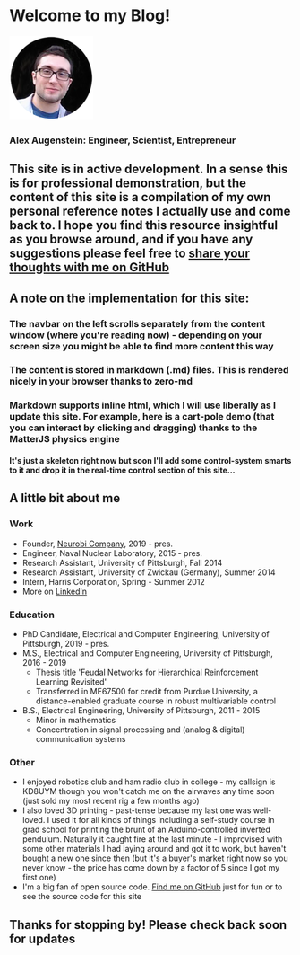 # Welcome to my Blog!

![me](https://raw.githubusercontent.com/asa55/asa55.github.io/master/assets/images/me.png)
### Alex Augenstein: Engineer, Scientist, Entrepreneur

## This site is in active development. In a sense this is for professional demonstration, but the content of this site is a compilation of my own personal reference notes I actually use and come back to. I hope you find this resource insightful as you browse around, and if you have any suggestions please feel free to [share your thoughts with me on GitHub](https://github.com/asa55/asa55.github.io/issues)

## A note on the implementation for this site:
### The navbar on the left scrolls separately from the content window (where you're reading now) - depending on your screen size you might be able to find more content this way
### The content is stored in markdown (.md) files. This is rendered nicely in your browser thanks to zero-md
### Markdown supports inline html, which I will use liberally as I update this site. For example, here is a cart-pole demo (that you can interact by clicking and dragging) thanks to the MatterJS physics engine
#### It's just a skeleton right now but soon I'll add some control-system smarts to it and drop it in the real-time control section of this site...

<div id="cartpole"></div>
<div>
  <script>
    const linkElem = document.createElement('link');
    linkElem.setAttribute('src', 'scripts/matter.js');
    linkElem.setAttribute('src', 'scripts/cartpole.js');
    shadow.appendChild(linkElem);
  </script>
</div>

## A little bit about me
### Work
* Founder, [Neurobi Company](https://neurobi.com/), 2019 - pres.
* Engineer, Naval Nuclear Laboratory, 2015 - pres.
* Research Assistant, University of Pittsburgh, Fall 2014
* Research Assistant, University of Zwickau (Germany), Summer 2014
* Intern, Harris Corporation, Spring - Summer 2012
* More on [LinkedIn](https://www.linkedin.com/in/alex-augenstein)

### Education
* PhD Candidate, Electrical and Computer Engineering, University of Pittsburgh, 2019 - pres.
* M.S., Electrical and Computer Engineering, University of Pittsburgh, 2016 - 2019
   * Thesis title 'Feudal Networks for Hierarchical Reinforcement Learning Revisited'
   * Transferred in ME67500 for credit from Purdue University, a distance-enabled graduate course in robust multivariable control
* B.S., Electrical Engineering, University of Pittsburgh, 2011 - 2015
   * Minor in mathematics
   * Concentration in signal processing and (analog & digital) communication systems

### Other
* I enjoyed robotics club and ham radio club in college - my callsign is KD8UYM though you won't catch me on the airwaves any time soon (just sold my most recent rig a few months ago)
* I also loved 3D printing - past-tense because my last one was well-loved. I used it for all kinds of things including a self-study course in grad school for printing the brunt of an Arduino-controlled inverted pendulum. Naturally it caught fire at the last minute - I improvised with some other materials I had laying around and got it to work, but haven't bought a new one since then (but it's a buyer's market right now so you never know - the price has come down by a factor of 5 since I got my first one)
* I'm a big fan of open source code. [Find me on GitHub](https://github.com/asa55) just for fun or to see the source code for this site

## Thanks for stopping by! Please check back soon for updates
